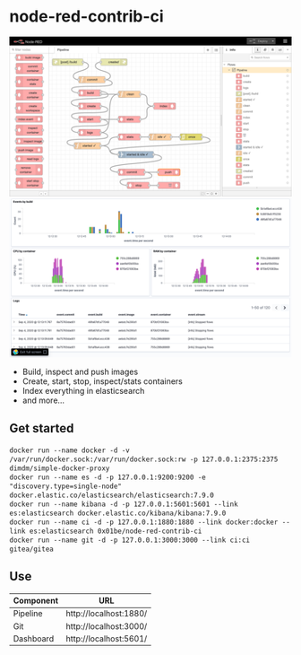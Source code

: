 # node-red-contrib-ci

![pipeline](https://github.com/0x01be/node-red-contrib-ci/raw/main/screenshots/pipeline.png)
![dashboard](https://github.com/0x01be/node-red-contrib-ci/raw/main/screenshots/dashboard.png)

- Build, inspect and push images
- Create, start, stop, inspect/stats containers
- Index everything in elasticsearch
- and more...

## Get started

```
docker run --name docker -d -v /var/run/docker.sock:/var/run/docker.sock:rw -p 127.0.0.1:2375:2375 dimdm/simple-docker-proxy
docker run --name es -d -p 127.0.0.1:9200:9200 -e "discovery.type=single-node" docker.elastic.co/elasticsearch/elasticsearch:7.9.0
docker run --name kibana -d -p 127.0.0.1:5601:5601 --link es:elasticsearch docker.elastic.co/kibana/kibana:7.9.0
docker run --name ci -d -p 127.0.0.1:1880:1880 --link docker:docker --link es:elasticsearch 0x01be/node-red-contrib-ci
docker run --name git -d -p 127.0.0.1:3000:3000 --link ci:ci gitea/gitea
```

## Use

| Component     | URL |
| ------------- | --- |
| Pipeline      | http://localhost:1880/ |
| Git           | http://localhost:3000/ |
| Dashboard     | http://localhost:5601/ |

